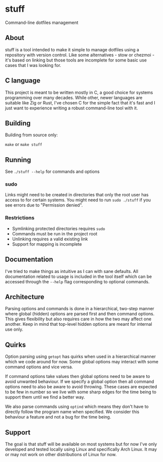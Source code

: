# stuff

Command-line dotfiles management

## About

stuff is a tool intended to make it simple to manage dotfiles using a
repository with version control. Like some alternatives - stow or chezmoi -
it's based on linking but those tools are incomplete for some basic use cases
that I was looking for.

## C language

This project is meant to be written mostly in C, a good choice for systems
programming over many decades. While other, newer languages are suitable like
Zig or Rust, I've chosen C for the simple fact that it's fast and I just want
to experience writing a robust command-line tool with it.

## Building

Building from source only:

`make` or `make stuff`

## Running

See `./stuff --help` for commands and options

### sudo

Links might need to be created in directories that only the root user has
access to for certain systems. You might need to run `sudo ./stuff` if you see
errors due to "Permission denied".

### Restrictions

- Symlinking protected directories requires `sudo`
- Commands must be run in the project root
- Unlinking requires a valid existing link
- Support for mapping is incomplete

## Documentation

I've tried to make things as intuitive as I can with sane defaults. All
documentation related to usage is included in the tool itself which can be
accessed through the `--help` flag corresponding to optional commands.

## Architecture

Parsing options and commands is done in a hierarchical, two-step manner where
global (hidden) options are parsed first and then command options. This gives
flexibility but also requires care in how the two may affect one another. Keep
in mind that top-level hidden options are meant for internal use only.

## Quirks

Option parsing using `getopt` has quirks when used in a hierarchical manner
which we code around for now. Some global options may interact with some
command options and vice versa.

If command options take values then global options need to be aware to avoid
unwanted behaviour. If we specify a global option then all command options need
to also be aware to avoid throwing. These cases are expected to be few in
number so we live with some sharp edges for the time being to support them
until we find a better way.

We also parse commands using `optind` which means they don't have to directly
follow the program name when specified. We consider this behaviour a feature
and not a bug for the time being.

## Support

The goal is that stuff will be available on most systems but for now I've only
developed and tested locally using Linux and specifically Arch Linux. It may or
may not work on other distributions of Linux for now.
